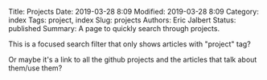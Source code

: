 Title: Projects
Date: 2019-03-28 8:09
Modified: 2019-03-28 8:09
Category: index
Tags: project, index
Slug: projects
Authors: Eric Jalbert
Status: published
Summary: A page to quickly search through projects.

This is a focused search filter that only shows articles with "project" tag?

Or maybe it's a link to all the github projects and the articles that talk about them/use them?

